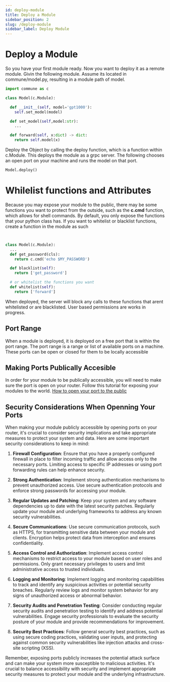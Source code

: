 ```yaml
---
id: deploy-module
title: Deploy a Module
sidebar_position: 2
slug: /deploy-module
sidebar_label: Deploy Module
---
```


# Deploy a Module

So you have your first module ready. Now you want to deploy it as a remote module.
Givin the following module. Assume its located in commune/model.py, resulting in a module path of model.

```python
import commune as c

class Model(c.Module):

  def __init__(self, model='gpt1000'):
    self.set_model(model)

  def set_model(self,model:str):
    ...

  def forward(self, x:dict) -> dict:
    return self.model(x)

```

Deploy the Object by calling the deploy function, which is a function within c.Module. This deploys the module as a grpc server. The following chooses an open port on your machine and runs the model on that port.

```python
Model.deploy()
```

# Whilelist functions and Attributes

Because you may expose your module to the public, there may be some functions you want to protect from the outside, such as the **c.cmd** function, which allows for shell commands. By default, you only expose the functions that your python class has. If you want to whitelist or blacklist functions, create a function in the module as such

```python


class Model(c.Module):
  ...
  def get_password(cls):
    return c.cmd('echo $MY_PASSWORD')

  def blacklist(self):
    return ['get_password']

  # or whitelist the functions you want
  def whitelist(self):
    return ['forward']

```

When deployed, the server will block any calls to these functions that arent whitelisted or are blacklisted. User based permissions are works in progress.

## Port Range

When a module is deployed, it is deployed on a free port that is within the port range. The port range is a range or list of available ports on a machine. These ports can be open or closed for them to be locally accessible

## Making Ports Publically Accesible

In order for your module to be publically accessible, you will need to make sure the port is open on your router. Follow this tutorial for exposing your modules to the world.
[How to open your port to the public](https://nordvpn.com/blog/open-ports-on-router/#:~:text=Navigate%20to%20your%20router%27s%20configuration,the%20port%20to%20forward%20to.)

## Security Considerations When Openning Your Ports

When making your module publicly accessible by opening ports on your router, it's crucial to consider security implications and take appropriate measures to protect your system and data. Here are some important security considerations to keep in mind:

1. **Firewall Configuration**: Ensure that you have a properly configured firewall in place to filter incoming traffic and allow access only to the necessary ports. Limiting access to specific IP addresses or using port forwarding rules can help enhance security.

2. **Strong Authentication**: Implement strong authentication mechanisms to prevent unauthorized access. Use secure authentication protocols and enforce strong passwords for accessing your module.

3. **Regular Updates and Patching**: Keep your system and any software dependencies up to date with the latest security patches. Regularly update your module and underlying frameworks to address any known security vulnerabilities.

4. **Secure Communications**: Use secure communication protocols, such as HTTPS, for transmitting sensitive data between your module and clients. Encryption helps protect data from interception and ensures confidentiality.

5. **Access Control and Authorization**: Implement access control mechanisms to restrict access to your module based on user roles and permissions. Only grant necessary privileges to users and limit administrative access to trusted individuals.

6. **Logging and Monitoring**: Implement logging and monitoring capabilities to track and identify any suspicious activities or potential security breaches. Regularly review logs and monitor system behavior for any signs of unauthorized access or abnormal behavior.

7. **Security Audits and Penetration Testing**: Consider conducting regular security audits and penetration testing to identify and address potential vulnerabilities. Engage security professionals to evaluate the security posture of your module and provide recommendations for improvement.

8. **Security Best Practices**: Follow general security best practices, such as using secure coding practices, validating user inputs, and protecting against common security vulnerabilities like injection attacks and cross-site scripting (XSS).

Remember, exposing ports publicly increases the potential attack surface and can make your system more susceptible to malicious activities. It's crucial to balance accessibility with security and implement appropriate security measures to protect your module and the underlying infrastructure.
